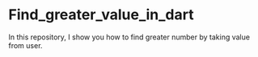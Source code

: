 # Find_greater_value_in_dart
In this repository, I show you how to find greater number by taking value from user.
